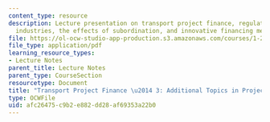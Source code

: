 ```yaml
---
content_type: resource
description: Lecture presentation on transport project finance, regulation of transportation
  industries, the effects of subordination, and innovative financing methods.
file: https://ol-ocw-studio-app-production.s3.amazonaws.com/courses/1-201j-transportation-systems-analysis-demand-and-economics-fall-2008/afc26475c9b2e882dd28af69353a22b0_MIT1_201JF08_lec21.pdf
file_type: application/pdf
learning_resource_types:
- Lecture Notes
parent_title: Lecture Notes
parent_type: CourseSection
resourcetype: Document
title: "Transport Project Finance \u2014 3: Additional Topics in Project Finance"
type: OCWFile
uid: afc26475-c9b2-e882-dd28-af69353a22b0
---
```

